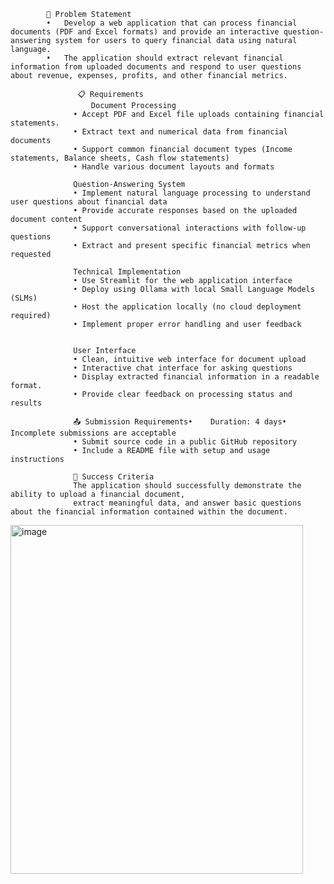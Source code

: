   
            🎯 Problem Statement
            •	Develop a web application that can process financial documents (PDF and Excel formats) and provide an interactive question-answering system for users to query financial data using natural language. 
            •	The application should extract relevant financial information from uploaded documents and respond to user questions about revenue, expenses, profits, and other financial metrics.

                   📋 Requirements
                      Document Processing
                  •	Accept PDF and Excel file uploads containing financial statements.
                  •	Extract text and numerical data from financial documents
                  •	Support common financial document types (Income statements, Balance sheets, Cash flow statements)
                  •	Handle various document layouts and formats

                  Question-Answering System
                  •	Implement natural language processing to understand user questions about financial data
                  •	Provide accurate responses based on the uploaded document content
                  •	Support conversational interactions with follow-up questions
                  •	Extract and present specific financial metrics when requested

                  Technical Implementation
                  •	Use Streamlit for the web application interface
                  •	Deploy using Ollama with local Small Language Models (SLMs)
                  •	Host the application locally (no cloud deployment required)
                  •	Implement proper error handling and user feedback

                  
                  User Interface
                  •	Clean, intuitive web interface for document upload
                  •	Interactive chat interface for asking questions
                  •	Display extracted financial information in a readable format.
                  •	Provide clear feedback on processing status and results

                  📤 Submission Requirements•	Duration: 4 days•	Incomplete submissions are acceptable
                  • Submit source code in a public GitHub repository
                  •	Include a README file with setup and usage instructions
                  
                  🎯 Success Criteria
                  The application should successfully demonstrate the ability to upload a financial document, 
                  extract meaningful data, and answer basic questions about the financial information contained within the document.

                  












                  




                  
                  
















                  

<img width="468" height="558" alt="image" src="https://github.com/user-attachments/assets/f067ba4d-fb91-42e8-8d0e-f092863ddb8a" />


                                        





